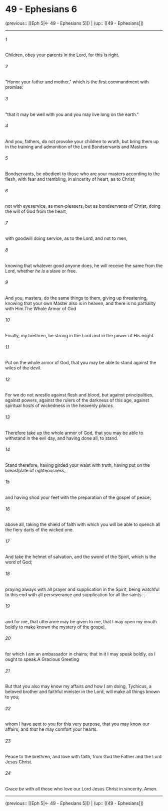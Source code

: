# 49 - Ephesians 6

(previous:: [[Eph 5|← 49 - Ephesians 5]]) | (up:: [[49 - Ephesians]])

***


###### 1 
Children, obey your parents in the Lord, for this is right. 

###### 2 
"Honor your father and mother," which is the first commandment with promise: 

###### 3 
"that it may be well with you and you may live long on the earth." 

###### 4 
And you, fathers, do not provoke your children to wrath, but bring them up in the training and admonition of the Lord.Bondservants and Masters 

###### 5 
Bondservants, be obedient to those who are your masters according to the flesh, with fear and trembling, in sincerity of heart, as to Christ; 

###### 6 
not with eyeservice, as men-pleasers, but as bondservants of Christ, doing the will of God from the heart, 

###### 7 
with goodwill doing service, as to the Lord, and not to men, 

###### 8 
knowing that whatever good anyone does, he will receive the same from the Lord, whether _he is_ a slave or free. 

###### 9 
And you, masters, do the same things to them, giving up threatening, knowing that your own Master also is in heaven, and there is no partiality with Him.The Whole Armor of God 

###### 10 
Finally, my brethren, be strong in the Lord and in the power of His might. 

###### 11 
Put on the whole armor of God, that you may be able to stand against the wiles of the devil. 

###### 12 
For we do not wrestle against flesh and blood, but against principalities, against powers, against the rulers of the darkness of this age, against spiritual _hosts_ of wickedness in the heavenly _places._ 

###### 13 
Therefore take up the whole armor of God, that you may be able to withstand in the evil day, and having done all, to stand. 

###### 14 
Stand therefore, having girded your waist with truth, having put on the breastplate of righteousness, 

###### 15 
and having shod your feet with the preparation of the gospel of peace; 

###### 16 
above all, taking the shield of faith with which you will be able to quench all the fiery darts of the wicked one. 

###### 17 
And take the helmet of salvation, and the sword of the Spirit, which is the word of God; 

###### 18 
praying always with all prayer and supplication in the Spirit, being watchful to this end with all perseverance and supplication for all the saints-- 

###### 19 
and for me, that utterance may be given to me, that I may open my mouth boldly to make known the mystery of the gospel, 

###### 20 
for which I am an ambassador in chains; that in it I may speak boldly, as I ought to speak.A Gracious Greeting 

###### 21 
But that you also may know my affairs _and_ how I am doing, Tychicus, a beloved brother and faithful minister in the Lord, will make all things known to you; 

###### 22 
whom I have sent to you for this very purpose, that you may know our affairs, and _that_ he may comfort your hearts. 

###### 23 
Peace to the brethren, and love with faith, from God the Father and the Lord Jesus Christ. 

###### 24 
Grace _be_ with all those who love our Lord Jesus Christ in sincerity. Amen.

***

(previous:: [[Eph 5|← 49 - Ephesians 5]]) | (up:: [[49 - Ephesians]])
